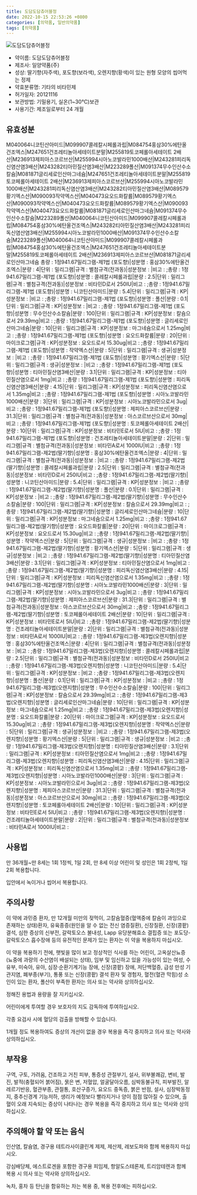 ```yaml
---
title: 도담도담츄어블정
date: 2022-10-15 22:53:26 +0800
categories: [의약품, 일반의약품]
tags: [의약품]
---
```

![도담도담츄어블정](https://nedrug.mfds.go.kr/pbp/cmn/itemImageDownload/152188712226700049)

- 약이름: 도담도담츄어블정
- 제조사: 일양약품(주)
- 성상: 딸기향(자주색), 포도향(보라색), 오렌지향(황색)이 있는 원형 모양의 씹어먹는 정제
- 약효분류명: 기타의 비타민제
- 허가일자: 20121116
- 보관방법: 기밀용기, 실온(1~30℃)보관
- 사용기간: 제조일로부터 24 개월
## 유효성분
M040064니코틴산아미드|M099907콜레칼시페롤과립|M084754홍삼30%에탄올건조엑스|M247651건조레티놀아세테이트분말|M255819토코페롤아세테이트 2배산|M236913제피아스코르브산|M255994시아노코발라민1000배산|M243281피리독신염산염3배산|M243282티아민질산염3배산|M223289폴산|M091374무수인산수소칼슘|M081871글리세로인산마그네슘|M247651건조레티놀아세테이트분말|M255819토코페롤아세테이트 2배산|M236913제피아스코르브산|M255994시아노코발라민1000배산|M243281피리독신염산염3배산|M243282티아민질산염3배산|M089579황기엑스산|M090093작약엑스산|M040473요오드화칼륨|M089579황기엑스산|M090093작약엑스산|M040473요오드화칼륨|M089579황기엑스산|M090093작약엑스산|M040473요오드화칼륨|M081871글리세로인산마그네슘|M091374무수인산수소칼슘|M223289폴산|M040064니코틴산아미드|M099907콜레칼시페롤과립|M084754홍삼30%에탄올건조엑스|M243282티아민질산염3배산|M243281피리독신염산염3배산|M255994시아노코발라민1000배산|M091374무수인산수소칼슘|M223289폴산|M040064니코틴산아미드|M099907콜레칼시페롤과립|M084754홍삼30%에탄올건조엑스|M247651건조레티놀아세테이트분말|M255819토코페롤아세테이트 2배산|M236913제피아스코르브산|M081871글리세로인산마그네슘
총량 : 1정941.67밀리그램-제1법 (포도향)|성분명 : 홍삼30%에탄올건조엑스|분량 : 4|단위 : 밀리그램|규격 : 별첨규격(전과동)|성분정보 : |비고 : ;총량 : 1정941.67밀리그램-제1법 (포도향)|성분명 : 콜레칼시페롤과립|분량 : 2.5|단위 : 밀리그램|규격 : 별첨규격(전과동)|성분정보 : 비타민D로서 250IU|비고 : ;총량 : 1정941.67밀리그램-제1법 (포도향)|성분명 : 니코틴산아미드|분량 : 5.4|단위 : 밀리그램|규격 : KP|성분정보 : |비고 : ;총량 : 1정941.67밀리그램-제1법 (포도향)|성분명 : 폴산|분량 : 0.1|단위 : 밀리그램|규격 : KP|성분정보 : |비고 : ;총량 : 1정941.67밀리그램-제1법 (포도향)|성분명 : 무수인산수소칼슘|분량 : 100|단위 : 밀리그램|규격 : KP|성분정보 : 칼슘으로서 29.39mg|비고 : ;총량 : 1정941.67밀리그램-제1법 (포도향)|성분명 : 글리세로인산마그네슘|분량 : 10|단위 : 밀리그램|규격 : KP|성분정보 : 마그네슘으로서 1.25mg|비고 : ;총량 : 1정941.67밀리그램-제1법 (포도향)|성분명 : 요오드화칼륨|분량 : 20|단위 : 마이크로그램|규격 : KP|성분정보 : 요오드로서 15.30ug|비고 : ;총량 : 1정941.67밀리그램-제1법 (포도향)|성분명 : 작약엑스산|분량 : 5|단위 : 밀리그램|규격 : 생규|성분정보 : |비고 : ;총량 : 1정941.67밀리그램-제1법 (포도향)|성분명 : 황기엑스산|분량 : 5|단위 : 밀리그램|규격 : 생규|성분정보 : |비고 : ;총량 : 1정941.67밀리그램-제1법 (포도향)|성분명 : 티아민질산염3배산|분량 : 3.1|단위 : 밀리그램|규격 : KP|성분정보 : 티아민질산염으로서 1mg|비고 : ;총량 : 1정941.67밀리그램-제1법 (포도향)|성분명 : 피리독신염산염3배산|분량 : 4.15|단위 : 밀리그램|규격 : KP|성분정보 : 피리독신염산염으로서 1.35mg|비고 : ;총량 : 1정941.67밀리그램-제1법 (포도향)|성분명 : 시아노코발라민1000배산|분량 : 3|단위 : 밀리그램|규격 : KP|성분정보 : 시아노코발라민으로서 3ug|비고 : ;총량 : 1정941.67밀리그램-제1법 (포도향)|성분명 : 제피아스코르브산|분량 : 31.3|단위 : 밀리그램|규격 : 별첨규격(전과동)|성분정보 : 아스코르브산으로서 30mg|비고 : ;총량 : 1정941.67밀리그램-제1법 (포도향)|성분명 : 토코페롤아세테이트 2배산|분량 : 10|단위 : 밀리그램|규격 : KP|성분정보 : 비타민E로서 5IU|비고 : ;총량 : 1정941.67밀리그램-제1법 (포도향)|성분명 : 건조레티놀아세테이트분말|분량 : 2|단위 : 밀리그램|규격 : 별첨규격(전과동)|성분정보 : 비타민A로서 1000IU|비고 : ;총량 : 1정941.67밀리그램-제2법(딸기향)|성분명 : 홍삼30%에탄올건조엑스|분량 : 4|단위 : 밀리그램|규격 : 별첨규격(전과동)|성분정보 : |비고 : ;총량 : 1정941.67밀리그램-제2법(딸기향)|성분명 : 콜레칼시페롤과립|분량 : 2.5|단위 : 밀리그램|규격 : 별첨규격(전과동)|성분정보 : 비타민D로서 250IU|비고 : ;총량 : 1정941.67밀리그램-제2법(딸기향)|성분명 : 니코틴산아미드|분량 : 5.4|단위 : 밀리그램|규격 : KP|성분정보 : |비고 : ;총량 : 1정941.67밀리그램-제2법(딸기향)|성분명 : 폴산|분량 : 0.1|단위 : 밀리그램|규격 : KP|성분정보 : |비고 : ;총량 : 1정941.67밀리그램-제2법(딸기향)|성분명 : 무수인산수소칼슘|분량 : 100|단위 : 밀리그램|규격 : KP|성분정보 : 칼슘으로서 29.39mg|비고 : ;총량 : 1정941.67밀리그램-제2법(딸기향)|성분명 : 글리세로인산마그네슘|분량 : 10|단위 : 밀리그램|규격 : KP|성분정보 : 마그네슘으로서 1.25mg|비고 : ;총량 : 1정941.67밀리그램-제2법(딸기향)|성분명 : 요오드화칼륨|분량 : 20|단위 : 마이크로그램|규격 : KP|성분정보 : 요오드로서 15.30ug|비고 : ;총량 : 1정941.67밀리그램-제2법(딸기향)|성분명 : 작약엑스산|분량 : 5|단위 : 밀리그램|규격 : 생규|성분정보 : |비고 : ;총량 : 1정941.67밀리그램-제2법(딸기향)|성분명 : 황기엑스산|분량 : 5|단위 : 밀리그램|규격 : 생규|성분정보 : |비고 : ;총량 : 1정941.67밀리그램-제2법(딸기향)|성분명 : 티아민질산염3배산|분량 : 3.1|단위 : 밀리그램|규격 : KP|성분정보 : 티아민질산염으로서 1mg|비고 : ;총량 : 1정941.67밀리그램-제2법(딸기향)|성분명 : 피리독신염산염3배산|분량 : 4.15|단위 : 밀리그램|규격 : KP|성분정보 : 피리독신염산염으로서 1.35mg|비고 : ;총량 : 1정941.67밀리그램-제2법(딸기향)|성분명 : 시아노코발라민1000배산|분량 : 3|단위 : 밀리그램|규격 : KP|성분정보 : 시아노코발라민으로서 3ug|비고 : ;총량 : 1정941.67밀리그램-제2법(딸기향)|성분명 : 제피아스코르브산|분량 : 31.3|단위 : 밀리그램|규격 : 별첨규격(전과동)|성분정보 : 아스코르브산으로서 30mg|비고 : ;총량 : 1정941.67밀리그램-제2법(딸기향)|성분명 : 토코페롤아세테이트 2배산|분량 : 10|단위 : 밀리그램|규격 : KP|성분정보 : 비타민E로서 5IU|비고 : ;총량 : 1정941.67밀리그램-제2법(딸기향)|성분명 : 건조레티놀아세테이트분말|분량 : 2|단위 : 밀리그램|규격 : 별첨규격(전과동)|성분정보 : 비타민A로서 1000IU|비고 : ;총량 : 1정941.67밀리그램-제3법(오렌지향)|성분명 : 홍삼30%에탄올건조엑스|분량 : 4|단위 : 밀리그램|규격 : 별첨규격(전과동)|성분정보 : |비고 : ;총량 : 1정941.67밀리그램-제3법(오렌지향)|성분명 : 콜레칼시페롤과립|분량 : 2.5|단위 : 밀리그램|규격 : 별첨규격(전과동)|성분정보 : 비타민D로서 250IU|비고 : ;총량 : 1정941.67밀리그램-제3법(오렌지향)|성분명 : 니코틴산아미드|분량 : 5.4|단위 : 밀리그램|규격 : KP|성분정보 : |비고 : ;총량 : 1정941.67밀리그램-제3법(오렌지향)|성분명 : 폴산|분량 : 0.1|단위 : 밀리그램|규격 : KP|성분정보 : |비고 : ;총량 : 1정941.67밀리그램-제3법(오렌지향)|성분명 : 무수인산수소칼슘|분량 : 100|단위 : 밀리그램|규격 : KP|성분정보 : 칼슘으로서 29.39mg|비고 : ;총량 : 1정941.67밀리그램-제3법(오렌지향)|성분명 : 글리세로인산마그네슘|분량 : 10|단위 : 밀리그램|규격 : KP|성분정보 : 마그네슘으로서 1.25mg|비고 : ;총량 : 1정941.67밀리그램-제3법(오렌지향)|성분명 : 요오드화칼륨|분량 : 20|단위 : 마이크로그램|규격 : KP|성분정보 : 요오드로서 15.30ug|비고 : ;총량 : 1정941.67밀리그램-제3법(오렌지향)|성분명 : 작약엑스산|분량 : 5|단위 : 밀리그램|규격 : 생규|성분정보 : |비고 : ;총량 : 1정941.67밀리그램-제3법(오렌지향)|성분명 : 황기엑스산|분량 : 5|단위 : 밀리그램|규격 : 생규|성분정보 : |비고 : ;총량 : 1정941.67밀리그램-제3법(오렌지향)|성분명 : 티아민질산염3배산|분량 : 3.1|단위 : 밀리그램|규격 : KP|성분정보 : 티아민질산염으로서 1mg|비고 : ;총량 : 1정941.67밀리그램-제3법(오렌지향)|성분명 : 피리독신염산염3배산|분량 : 4.15|단위 : 밀리그램|규격 : KP|성분정보 : 피리독신염산염으로서 1.35mg|비고 : ;총량 : 1정941.67밀리그램-제3법(오렌지향)|성분명 : 시아노코발라민1000배산|분량 : 3|단위 : 밀리그램|규격 : KP|성분정보 : 시아노코발라민으로서 3ug|비고 : ;총량 : 1정941.67밀리그램-제3법(오렌지향)|성분명 : 제피아스코르브산|분량 : 31.3|단위 : 밀리그램|규격 : 별첨규격(전과동)|성분정보 : 아스코르브산으로서 30mg|비고 : ;총량 : 1정941.67밀리그램-제3법(오렌지향)|성분명 : 토코페롤아세테이트 2배산|분량 : 10|단위 : 밀리그램|규격 : KP|성분정보 : 비타민E로서 5IU|비고 : ;총량 : 1정941.67밀리그램-제3법(오렌지향)|성분명 : 건조레티놀아세테이트분말|분량 : 2|단위 : 밀리그램|규격 : 별첨규격(전과동)|성분정보 : 비타민A로서 1000IU|비고 :
## 사용법
만 36개월~만 8세는 1회 1정씩, 1일 2회, 만 8세 이상 어린이 및 성인은 1회 2정씩, 1일 2회 복용합니다. 

입안에서 녹이거나 씹어서 복용합니다.

## 주의사항
이 약에 과민증 환자, 만 12개월 미만의 젖먹이, 고칼슘혈증(혈액중에 칼슘이 과잉으로 존재하는 상태)환자, 유육종증(원인을 알 수 없는 전신 염증질환), 신장질환, 신장(콩팥)결석, 심한 증상의 신부전, 갈락토오스 불내성, Lapp 유당분해효소 결핍증 또는 포도당-갈락토오스 흡수장애 등의 유전적인 문제가 있는 환자는 이 약을 복용하지 마십시오.

이 약을 복용하기 전에, 햇빛을 많이 보고 정상적인 식사를 하는 어린이, 고옥살산뇨증(뇨중에 과량의 수산염이 배설되는 상태), 임부 및 임신하고 있을 가능성이 있는 여성, 수유부, 미숙아, 유아, 심장·순환기계기능 장애, 신장(콩팥) 장애, 저단백혈증, 급성 만성 기관지염, 폐부종(부기), 통풍 또는 신장(콩팥) 결석 환자 및 경험자, 혈전(혈관 막힘)성 소인이 있는 환자, 폴산이 부족한 환자는 의사 또는 약사와 상의하십시오.

정해진 용법과 용량을 잘 지키십시오.

어린이에게 투여할 경우 보호자의 지도 감독하에 투여하십시오.

각종 요검사 시에 혈당의 검출을 방해할 수 있습니다.

1개월 정도 복용하여도 증상의 개선이 없을 경우 복용을 즉각 중지하고 의사 또는 약사와 상의하십시오.

## 부작용
구역, 구토, 가려움, 건조하고 거친 피부, 통증성 관절부기, 설사, 위부불쾌감, 변비, 발진, 발적(충혈되어 붉어짐), 묽은 변, 저혈압, 얼굴달아오름, 심박동불규칙, 피부발진, 알레르기반응, 혈관부종, 관절통, 호산구증가, 요오드 중독증, 붉은 반점, 설사, 심장박동정지, 중추신경계 기능저하, 생리가 예정보다 빨라지거나 양이 점점 많아질 수 있으며, 출혈이 오래 지속되는 증상이 나타나는 경우 복용을 즉각 중지하고 의사 또는 약사와 상의하십시오.

## 주의해야 할 약 또는 음식
인산염, 칼슘염, 경구용 테트라사이클린계 제제, 제산제, 레보도파와 함께 복용하지 마십시오. 

강심배당체, 에스트로겐을 포함한 경구용 피임제, 항알도스테론제, 트리암테렌과 함께 복용 시 의사 또는 약사와 상의하십시오.

녹차, 홍차 등 탄닌을 함유하는 차는 복용 중, 복용 전후에는 피하십시오.

